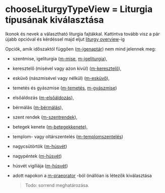 # chooseLiturgyTypeView = Liturgia típusának kiválasztása

 Ikonok és nevek a választható liturgia fajtákkal. Kattintva tovább visz a pár újabb opcióval és kérdéssel majd eljut [liturgy overview](https://docs.google.com/document/d/1yxp0r2gVRcalQ8xiSsZ1fPsDkON7amSRdyOulyMM_Rg/edit?ts=606cc879#heading=h.drdnoaqmzos7)-ig

Opciók, amik időszaktól függően ([m-igenaptár](https://docs.google.com/document/d/1yxp0r2gVRcalQ8xiSsZ1fPsDkON7amSRdyOulyMM_Rg/edit?ts=606cc879#heading=h.5uusvmtsj8nl)) nem mind jelennek meg:

- szentmise, igeliturgia ([m-mise](https://docs.google.com/document/d/1yxp0r2gVRcalQ8xiSsZ1fPsDkON7amSRdyOulyMM_Rg/edit?ts=606cc879#heading=h.c0jyobpx4zkt), [m-igeliturgia](https://docs.google.com/document/d/1yxp0r2gVRcalQ8xiSsZ1fPsDkON7amSRdyOulyMM_Rg/edit?ts=606cc879#heading=h.15ube3d5qzs3)), 

- keresztelő (misével vagy azon kívül) ([m-keresztelő](https://docs.google.com/document/d/1yxp0r2gVRcalQ8xiSsZ1fPsDkON7amSRdyOulyMM_Rg/edit?ts=606cc879#heading=h.9m0hj25lzrz8)), 

- esküvő (nászmisével vagy nélkül) ([m-esküvő](https://docs.google.com/document/d/1yxp0r2gVRcalQ8xiSsZ1fPsDkON7amSRdyOulyMM_Rg/edit?ts=606cc879#heading=h.5qckhdq103jf)), 

- temetés és gyászmise ([m-temetés](https://docs.google.com/document/d/1yxp0r2gVRcalQ8xiSsZ1fPsDkON7amSRdyOulyMM_Rg/edit?ts=606cc879#heading=h.4p71scc6k7dd), [m-gyászmise](https://docs.google.com/document/d/1yxp0r2gVRcalQ8xiSsZ1fPsDkON7amSRdyOulyMM_Rg/edit?ts=606cc879#heading=h.mkh5bkejitu9))

- elsőáldozás ([m-elsőáldozás](https://docs.google.com/document/d/1yxp0r2gVRcalQ8xiSsZ1fPsDkON7amSRdyOulyMM_Rg/edit?ts=606cc879#heading=h.h7bq49ps72uy)), 

- bérmálás ([m-bérmálás](https://docs.google.com/document/d/1yxp0r2gVRcalQ8xiSsZ1fPsDkON7amSRdyOulyMM_Rg/edit?ts=606cc879#heading=h.63qiuvwhm3wi)), 

- szent rendek ([m-szentrendek](https://docs.google.com/document/d/1yxp0r2gVRcalQ8xiSsZ1fPsDkON7amSRdyOulyMM_Rg/edit?ts=606cc879#heading=h.3aiy2l2sepsk)), 

- betegek kenete ([m-betegekkenete](https://docs.google.com/document/d/1yxp0r2gVRcalQ8xiSsZ1fPsDkON7amSRdyOulyMM_Rg/edit?ts=606cc879#heading=h.qmwlv5vj2h3)),

- templom- vagy oltárszentelés ([m-templomszentelés](https://docs.google.com/document/d/1yxp0r2gVRcalQ8xiSsZ1fPsDkON7amSRdyOulyMM_Rg/edit?ts=606cc879#heading=h.93db2lz76aqz))

- nagycsütörtök ([m-húsvét](https://docs.google.com/document/d/1yxp0r2gVRcalQ8xiSsZ1fPsDkON7amSRdyOulyMM_Rg/edit?ts=606cc879#heading=h.wjqg63shj09b))

- nagypéntek ([m-húsvét](https://docs.google.com/document/d/1yxp0r2gVRcalQ8xiSsZ1fPsDkON7amSRdyOulyMM_Rg/edit?ts=606cc879#heading=h.wjqg63shj09b))

- húsvét vigíliája ([m-húsvét](https://docs.google.com/document/d/1yxp0r2gVRcalQ8xiSsZ1fPsDkON7amSRdyOulyMM_Rg/edit?ts=606cc879#heading=h.wjqg63shj09b))

- adott napokon a [m-praeorator](https://docs.google.com/document/d/1yxp0r2gVRcalQ8xiSsZ1fPsDkON7amSRdyOulyMM_Rg/edit?ts=606cc879#heading=h.acw5runa3m21) -ból önállóan is létezők kiválasztása

  > Todo: sorrend meghatározása.

